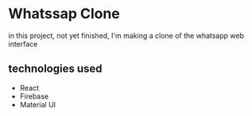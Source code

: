 # Whatssap Clone

in this project, not yet finished, I'm making a clone of the whatsapp web interface

## technologies used

- React
- Firebase
- Material UI
